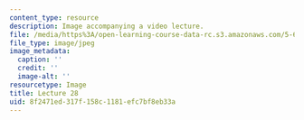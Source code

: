 ```yaml
---
content_type: resource
description: Image accompanying a video lecture.
file: /media/https%3A/open-learning-course-data-rc.s3.amazonaws.com/5-60-thermodynamics-kinetics-spring-2008/8f2471ed317f158c1181efc7bf8eb33a_lec28_th.jpg
file_type: image/jpeg
image_metadata:
  caption: ''
  credit: ''
  image-alt: ''
resourcetype: Image
title: Lecture 28
uid: 8f2471ed-317f-158c-1181-efc7bf8eb33a
---
```


